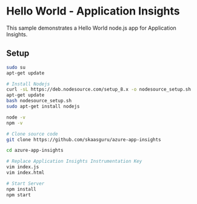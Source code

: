 # Hello World - Application Insights

This sample demonstrates a Hello World node.js app for Application Insights.

## Setup

```bash
sudo su
apt-get update

# Install Nodejs
curl -sL https://deb.nodesource.com/setup_8.x -o nodesource_setup.sh
apt-get update
bash nodesource_setup.sh
sudo apt-get install nodejs

node -v
npm -v

# Clone source code
git clone https://github.com/skaasguru/azure-app-insights

cd azure-app-insights

# Replace Application Insights Instrumentation Key
vim index.js
vim index.html

# Start Server
npm install
npm start

```
